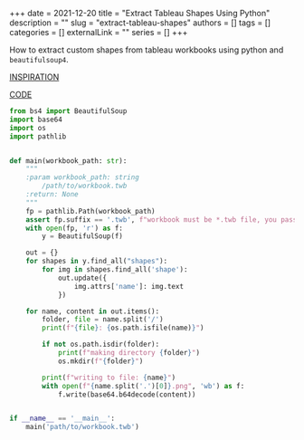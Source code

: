 +++ 
date = 2021-12-20
title = "Extract Tableau Shapes Using Python"
description = ""
slug = "extract-tableau-shapes"
authors = []
tags = []
categories = []
externalLink = ""
series = []
+++

How to extract custom shapes from tableau workbooks using python and `beautifulsoup4`. 

[INSPIRATION](https://www.clearlyandsimply.com/clearly_and_simply/2014/05/extract-custom-shapes-from-a-tableau-workbook.html)

[CODE](https://github.com/ericpettengill/tableau-shape-extract)


```python
from bs4 import BeautifulSoup
import base64
import os
import pathlib


def main(workbook_path: str):
    """
    :param workbook_path: string
        /path/to/workbook.twb
    :return: None
    """
    fp = pathlib.Path(workbook_path)
    assert fp.suffix == '.twb', f"workbook must be *.twb file, you passed {fp.suffix}"
    with open(fp, 'r') as f:
        y = BeautifulSoup(f)

    out = {}
    for shapes in y.find_all("shapes"):
        for img in shapes.find_all('shape'):
            out.update({
                img.attrs['name']: img.text
            })

    for name, content in out.items():
        folder, file = name.split('/')
        print(f"{file}: {os.path.isfile(name)}")

        if not os.path.isdir(folder):
            print(f"making directory {folder}")
            os.mkdir(f"{folder}")

        print(f"writing to file: {name}")
        with open(f"{name.split('.')[0]}.png", 'wb') as f:
            f.write(base64.b64decode(content))


if __name__ == '__main__':
    main('path/to/workbook.twb')
```
